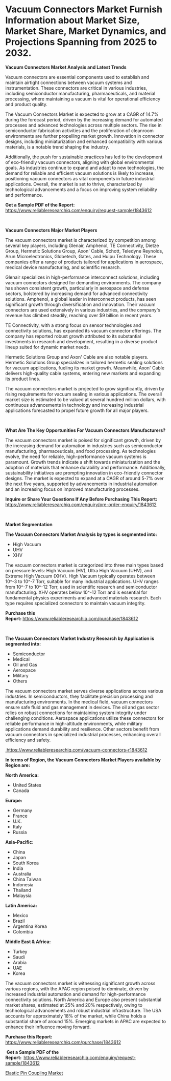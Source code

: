 <p><h1>Vacuum Connectors Market Furnish Information about Market Size, Market Share, Market Dynamics, and Projections Spanning from 2025 to 2032.</h1></p><p><strong>Vacuum Connectors Market Analysis and Latest Trends</strong></p>
<p><p>Vacuum connectors are essential components used to establish and maintain airtight connections between vacuum systems and instrumentation. These connectors are critical in various industries, including semiconductor manufacturing, pharmaceuticals, and material processing, where maintaining a vacuum is vital for operational efficiency and product quality. </p><p>The Vacuum Connectors Market is expected to grow at a CAGR of 14.7% during the forecast period, driven by the increasing demand for automated processes and advanced technologies across multiple sectors. The rise in semiconductor fabrication activities and the proliferation of cleanroom environments are further propelling market growth. Innovation in connector designs, including miniaturization and enhanced compatibility with various materials, is a notable trend shaping the industry. </p><p>Additionally, the push for sustainable practices has led to the development of eco-friendly vacuum connectors, aligning with global environmental goals. As industries continue to expand and adapt to new technologies, the demand for reliable and efficient vacuum solutions is likely to increase, positioning vacuum connectors as vital components in future industrial applications. Overall, the market is set to thrive, characterized by technological advancements and a focus on improving system reliability and performance.</p></p>
<p><strong>Get a Sample PDF of the Report:&nbsp;</strong> <a href="https://www.reliableresearchiq.com/enquiry/request-sample/1843612?utm_campaign=2749&utm_medium=2&utm_source=Github&utm_content=ia&utm_term=22022025&utm_id=vacuum-connectors">https://www.reliableresearchiq.com/enquiry/request-sample/1843612</a></p>
<p>&nbsp;</p>
<p><strong>Vacuum Connectors Major Market Players</strong></p>
<p><p>The vacuum connectors market is characterized by competition among several key players, including Glenair, Amphenol, TE Connectivity, Dietze Group, Hermetic Solutions Group, Axon' Cable, Schott, Teledyne Reynolds, Arun Microelectronics, Globetech, Gates, and Huipu Technology. These companies offer a range of products tailored for applications in aerospace, medical device manufacturing, and scientific research.</p><p>Glenair specializes in high-performance interconnect solutions, including vacuum connectors designed for demanding environments. The company has shown consistent growth, particularly in aerospace and defense sectors, bolstered by increasing demand for advanced connectivity solutions. Amphenol, a global leader in interconnect products, has seen significant growth through diversification and innovation. Their vacuum connectors are used extensively in various industries, and the company's revenue has climbed steadily, reaching over $9 billion in recent years.</p><p>TE Connectivity, with a strong focus on sensor technologies and connectivity solutions, has expanded its vacuum connector offerings. The company has reported robust growth attributed to its substantial investments in research and development, resulting in a diverse product lineup suited for dynamic market needs. </p><p>Hermetic Solutions Group and Axon' Cable are also notable players. Hermetic Solutions Group specializes in tailored hermetic sealing solutions for vacuum applications, fueling its market growth. Meanwhile, Axon' Cable delivers high-quality cable systems, entering new markets and expanding its product lines.</p><p>The vacuum connectors market is projected to grow significantly, driven by rising requirements for vacuum sealing in various applications. The overall market size is estimated to be valued at several hundred million dollars, with continuous advancements in technology and increasing industrial applications forecasted to propel future growth for all major players.</p></p>
<p>&nbsp;</p>
<p><strong>What Are The Key Opportunities For Vacuum Connectors Manufacturers?</strong></p>
<p><p>The vacuum connectors market is poised for significant growth, driven by the increasing demand for automation in industries such as semiconductor manufacturing, pharmaceuticals, and food processing. As technologies evolve, the need for reliable, high-performance vacuum systems is paramount. Growth trends indicate a shift towards miniaturization and the adoption of materials that enhance durability and performance. Additionally, sustainability initiatives are prompting innovation in eco-friendly connector designs. The market is expected to expand at a CAGR of around 5-7% over the next five years, supported by advancements in industrial automation and an increasing focus on improved manufacturing processes.</p></p>
<p><strong>Inquire or Share Your Questions If Any Before Purchasing This Report:</strong> <a href="https://www.reliableresearchiq.com/enquiry/pre-order-enquiry/1843612?utm_campaign=2749&utm_medium=2&utm_source=Github&utm_content=ia&utm_term=22022025&utm_id=vacuum-connectors">https://www.reliableresearchiq.com/enquiry/pre-order-enquiry/1843612</a></p>
<p>&nbsp;</p>
<p><strong>Market Segmentation</strong></p>
<p><strong>The Vacuum Connectors Market Analysis by types is segmented into:</strong></p>
<p><ul><li>High Vacuum</li><li>UHV</li><li>XHV</li></ul></p>
<p><p>The vacuum connectors market is categorized into three main types based on pressure levels: High Vacuum (HV), Ultra High Vacuum (UHV), and Extreme High Vacuum (XHV). High Vacuum typically operates between 10^-3 to 10^-7 Torr, suitable for many industrial applications. UHV ranges from 10^-7 to 10^-12 Torr, used in scientific research and semiconductor manufacturing. XHV operates below 10^-12 Torr and is essential for fundamental physics experiments and advanced materials research. Each type requires specialized connectors to maintain vacuum integrity.</p></p>
<p><strong>Purchase this Report:&nbsp;</strong><a href="https://www.reliableresearchiq.com/purchase/1843612?utm_campaign=2749&utm_medium=2&utm_source=Github&utm_content=ia&utm_term=22022025&utm_id=vacuum-connectors">https://www.reliableresearchiq.com/purchase/1843612</a></p>
<p>&nbsp;</p>
<p><strong>The Vacuum Connectors Market Industry Research by Application is segmented into:</strong></p>
<p><ul><li>Semiconductor</li><li>Medical</li><li>Oil and Gas</li><li>Aerospace</li><li>Military</li><li>Others</li></ul></p>
<p><p>The vacuum connectors market serves diverse applications across various industries. In semiconductors, they facilitate precision processing and manufacturing environments. In the medical field, vacuum connectors ensure safe fluid and gas management in devices. The oil and gas sector relies on robust connections for maintaining system integrity under challenging conditions. Aerospace applications utilize these connectors for reliable performance in high-altitude environments, while military applications demand durability and resilience. Other sectors benefit from vacuum connectors in specialized industrial processes, enhancing overall efficiency and safety.</p></p>
<p><a href="https://www.reliableresearchiq.com/vacuum-connectors-r1843612?utm_campaign=2749&utm_medium=2&utm_source=Github&utm_content=ia&utm_term=22022025&utm_id=vacuum-connectors">&nbsp;https://www.reliableresearchiq.com/vacuum-connectors-r1843612</a></p>
<p><strong>In terms of Region, the Vacuum Connectors Market Players available by Region are:</strong></p>
<p>
    <p> <strong> North America: </strong>
        <ul>
            <li>United States</li>
            <li>Canada</li>
        </ul>
        </p> 
    <p> <strong> Europe: </strong>
        <ul>
            <li>Germany</li>
            <li>France</li>
            <li>U.K.</li>
            <li>Italy</li>
            <li>Russia</li>
        </ul>
        </p> 
    <p> <strong> Asia-Pacific: </strong>
        <ul>
            <li>China</li>
            <li>Japan</li>
            <li>South Korea</li>
            <li>India</li>
            <li>Australia</li>
            <li>China Taiwan</li>
            <li>Indonesia</li>
            <li>Thailand</li>
            <li>Malaysia</li>
        </ul>
        </p> 
    <p> <strong> Latin America: </strong>
        <ul>
            <li>Mexico</li>
            <li>Brazil</li>
            <li>Argentina Korea</li>
            <li>Colombia</li>
        </ul>
        </p> 
    <p> <strong> Middle East & Africa: </strong>
        <ul>
            <li>Turkey</li>
            <li>Saudi</li>
            <li>Arabia</li>
            <li>UAE</li>
            <li>Korea</li>
        </ul>
    </p>
    </p>
<p><p>The vacuum connectors market is witnessing significant growth across various regions, with the APAC region poised to dominate, driven by increased industrial automation and demand for high-performance connectivity solutions. North America and Europe also present substantial market shares, estimated at 25% and 20% respectively, owing to technological advancements and robust industrial infrastructure. The USA accounts for approximately 18% of the market, while China holds a substantial share of around 15%. Emerging markets in APAC are expected to enhance their influence moving forward.</p></p>
<p><strong>Purchase this Report: </strong><a href="https://www.reliableresearchiq.com/purchase/1843612?utm_campaign=2749&utm_medium=2&utm_source=Github&utm_content=ia&utm_term=22022025&utm_id=vacuum-connectors">https://www.reliableresearchiq.com/purchase/1843612</a></p>
<p>&nbsp;<strong>Get a Sample PDF of the Report:&nbsp;&nbsp;</strong><a href="https://www.reliableresearchiq.com/enquiry/request-sample/1843612?utm_campaign=2749&utm_medium=2&utm_source=Github&utm_content=ia&utm_term=22022025&utm_id=vacuum-connectors">https://www.reliableresearchiq.com/enquiry/request-sample/1843612</a></p>
<p><strong></strong></p>
<p><p><a href="https://github.com/rushanday/Market-Research-Report-List-1/blob/main/elastic-pin-coupling-market.md?utm_campaign=2749&utm_medium=2&utm_source=Github&utm_content=ia&utm_term=22022025&utm_id=vacuum-connectors">Elastic Pin Coupling Market</a></p></p>